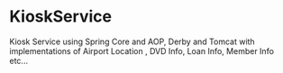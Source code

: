 KioskService
============

Kiosk Service using Spring Core and AOP, Derby and Tomcat with implementations of Airport Location , DVD Info, Loan Info, Member Info etc...
  
